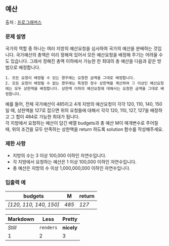 ## 예산
출처 : [프로그래머스](https://programmers.co.kr/learn/courses/30/lessons/43237?language=java)
### 문제 설명
국가의 역할 중 하나는 여러 지방의 예산요청을 심사하여 국가의 예산을 분배하는 것입니다. 국가예산의 총액은 미리 정해져 있어서 모든 예산요청을 배정해 주기는 어려울 수도 있습니다. 그래서 정해진 총액 이하에서 가능한 한 최대의 총 예산을 다음과 같은 방법으로 배정합니다.

```
1. 모든 요청이 배정될 수 있는 경우에는 요청한 금액을 그대로 배정합니다.
2. 모든 요청이 배정될 수 없는 경우에는 특정한 정수 상한액을 계산하여 그 이상인 예산요청에는 모두 상한액을 배정합니다. 상한액 이하의 예산요청에 대해서는 요청한 금액을 그대로 배정합니다. 
```

예를 들어, 전체 국가예산이 485이고 4개 지방의 예산요청이 각각 120, 110, 140, 150일 때, 상한액을 127로 잡으면 위의 요청들에 대해서 각각 120, 110, 127, 127을 배정하고 그 합이 484로 가능한 최대가 됩니다.<br>
각 지방에서 요청하는 예산이 담긴 배열 budgets과 총 예산 M이 매개변수로 주어질 때, 위의 조건을 모두 만족하는 상한액을 return 하도록 solution 함수를 작성해주세요.

### 제한 사항
 * 지방의 수는 3 이상 100,000 이하인 자연수입니다.
 * 각 지방에서 요청하는 예산은 1 이상 100,000 이하인 자연수입니다.
 * 총 예산은 지방의 수 이상 1,000,000,000 이하인 자연수입니다.
  
### 입출력 예
| budgets               | M | return |
| -------               |:-:|-------|
| *[120, 110, 140, 150]*  |  *485* | *127*  |

Markdown | Less | Pretty
--- | --- | ---
*Still* | `renders` | **nicely**
1 | 2 | 3